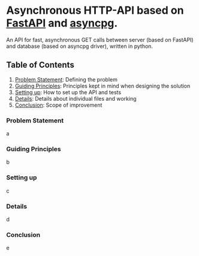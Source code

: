 # Asynchronous HTTP-API based on [FastAPI](https://fastapi.tiangolo.com) and [asyncpg](https://github.com/MagicStack/asyncpg).

An API for fast, asynchronous GET calls between
server (based on FastAPI) and database 
(based on asyncpg driver), written in python.

## Table of Contents
1. [Problem Statement](#problem): Defining the problem
2. [Guiding Principles](#principles): Principles kept in mind when designing the solution
3. [Setting up](#setup): How to set up the API and tests 
4. [Details](#details): Details about individual files and working
5. [Conclusion](#conclusion): Scope of improvement


<a name="problem"></a>
### Problem Statement
a

<a name="principles"></a>
### Guiding Principles
b

<a name="setup"></a>
### Setting up
c

<a name="details"></a>
### Details
d

<a name="conclusion"></a>
### Conclusion
e